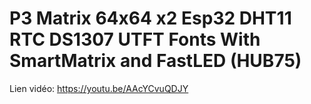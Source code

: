 # P3 Matrix 64x64 x2 Esp32 DHT11 RTC DS1307 UTFT Fonts With SmartMatrix and FastLED (HUB75)
Lien vidéo: https://youtu.be/AAcYCvuQDJY
